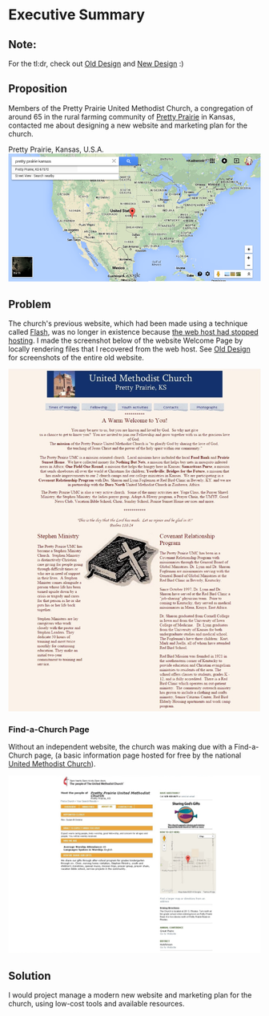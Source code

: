 # Executive Summary

## Note: 
For the tl:dr, check out [Old Design](old_design.md) and [New Design](new_design.md) :) 

## Proposition

Members of the Pretty Prairie United Methodist Church, a congregation of around 65 in the rural farming community of [Pretty Prairie](http://en.wikipedia.org/wiki/Pretty_Prairie,_Kansas) in Kansas, contacted me about designing a new website and marketing plan for the church. 

Pretty Prairie, Kansas, U.S.A.
![](executive-summary/google-map-usa-pretty-prairie.png)

## Problem
The church's previous website, which had been made using a technique called [Flash](http://en.wikipedia.org/wiki/Adobe_Flash), was no longer in existence because [the web host had stopped hosting](https://kslib.info/1013/Blue-Skyways-Transition). I made the screenshot below of the website Welcome Page by locally rendering files that I recovered from the web host. See [Old Design](old_design.md) for screenshots of the entire old website.

![](old-materials/old-website-welcome-page.jpg)

### Find-a-Church Page

Without an independent website, the church was making due with a Find-a-Church page, (a basic information page hosted for free by the national [United Methodist Church](http://www.umc.org)).

![](old-materials/find-a-church-about-us.jpg)

## Solution

I would project manage a modern new website and marketing plan for the church, using low-cost tools and available resources.
